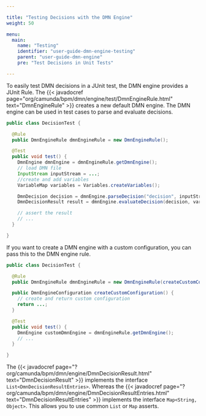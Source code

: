 ```yaml
---

title: "Testing Decisions with the DMN Engine"
weight: 50

menu:
  main:
    name: "Testing"
    identifier: "user-guide-dmn-engine-testing"
    parent: "user-guide-dmn-engine"
    pre: "Test Decisions in Unit Tests"

---
```


To easily test DMN decisions in a JUnit test, the DMN engine provides a
JUnit Rule. The {{< javadocref page="org/camunda/bpm/dmn/engine/test/DmnEngineRule.html" text="DmnEngineRule" >}} creates a new default DMN engine. The DMN engine can be used in test cases to parse and evaluate decisions.

```java
public class DecisionTest {

  @Rule
  public DmnEngineRule dmnEngineRule = new DmnEngineRule();

  @Test
  public void test() {
    DmnEngine dmnEngine = dmnEngineRule.getDmnEngine();
    // load DMN file
    InputStream inputStream = ...;
    //create and add variables
    VariableMap variables = Variables.createVariables();

    DmnDecision decision = dmnEngine.parseDecision("decision", inputStream);
    DmnDecisionResult result = dmnEngine.evaluateDecision(decision, variables);

    // assert the result
    // ...
  }

}
```

If you want to create a DMN engine with a custom configuration, you can pass
this to the DMN engine rule.


```java
public class DecisionTest {

  @Rule
  public DmnEngineRule dmnEngineRule = new DmnEngineRule(createCustomConfiguration());

  public DmnEngineConfiguration createCustomConfiguration() {
    // create and return custom configuration
    return ...;
  }

  @Test
  public void test() {
    DmnEngine customDmnEngine = dmnEngineRule.getDmnEngine();
    // ...
  }

}
```

The {{< javadocref
page="?org/camunda/bpm/dmn/engine/DmnDecisionResult.html"
text="DmnDecisionResult" >}} implements the interface
`List<DmnDecisionResultEntries>`. Whereas the {{< javadocref
page="?org/camunda/bpm/dmn/engine/DmnDecisionResultEntries.html"
text="DmnDecisionResultEntries" >}} implements the interface `Map<String, Object>`. 
This allows you to use common `List` or `Map` asserts.
